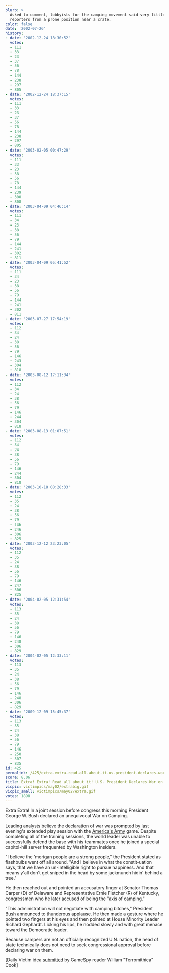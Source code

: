 ```yaml
---
blurb: >
  Asked to comment, lobbyists for the camping movement said very little and shot at
  reporters from a prone position near a crate.
color: false
date: '2002-07-26'
history:
- date: '2002-12-24 18:30:52'
  votes:
  - 111
  - 33
  - 23
  - 37
  - 56
  - 78
  - 144
  - 238
  - 297
  - 805
- date: '2002-12-24 18:37:15'
  votes:
  - 111
  - 33
  - 23
  - 37
  - 56
  - 78
  - 144
  - 238
  - 297
  - 805
- date: '2003-02-05 00:47:29'
  votes:
  - 111
  - 33
  - 23
  - 38
  - 56
  - 78
  - 144
  - 239
  - 300
  - 808
- date: '2003-04-09 04:46:14'
  votes:
  - 111
  - 34
  - 23
  - 38
  - 56
  - 79
  - 144
  - 241
  - 302
  - 811
- date: '2003-04-09 05:41:52'
  votes:
  - 111
  - 34
  - 23
  - 38
  - 56
  - 79
  - 144
  - 241
  - 302
  - 811
- date: '2003-07-27 17:54:19'
  votes:
  - 112
  - 34
  - 24
  - 38
  - 56
  - 79
  - 146
  - 243
  - 304
  - 818
- date: '2003-08-12 17:11:34'
  votes:
  - 112
  - 34
  - 24
  - 38
  - 56
  - 79
  - 146
  - 244
  - 304
  - 818
- date: '2003-08-13 01:07:51'
  votes:
  - 112
  - 34
  - 24
  - 38
  - 56
  - 79
  - 146
  - 244
  - 304
  - 818
- date: '2003-10-18 08:28:33'
  votes:
  - 112
  - 35
  - 24
  - 38
  - 56
  - 79
  - 146
  - 246
  - 306
  - 825
- date: '2003-12-12 23:23:05'
  votes:
  - 112
  - 35
  - 24
  - 38
  - 56
  - 79
  - 146
  - 247
  - 306
  - 825
- date: '2004-02-05 12:31:54'
  votes:
  - 113
  - 35
  - 24
  - 38
  - 56
  - 79
  - 146
  - 248
  - 306
  - 829
- date: '2004-02-05 12:33:11'
  votes:
  - 113
  - 35
  - 24
  - 38
  - 56
  - 79
  - 146
  - 248
  - 306
  - 829
- date: '2009-12-09 15:45:37'
  votes:
  - 113
  - 35
  - 24
  - 38
  - 56
  - 79
  - 146
  - 250
  - 307
  - 835
id: 425
permalink: /425/extra-extra-read-all-about-it-us-president-declares-war-on-camping/
score: 8.06
title: Extra! Extra! Read all about it! U.S. President Declares War on Camping!
vicpic: victimpics/may02/extrabig.gif
vicpic_small: victimpics/may02/extra.gif
votes: 1898
---
```


Extra Extra! In a joint session before congress this morning President
George W. Bush declared an unequivocal War on Camping.

Leading analysts believe the declaration of war was prompted by last
evening's extended play session with the [America's
Army](http://web.archive.org/web/20020726000000/http://www.fileplanet.com/files/80000/89806.shtml)
game. Despite completing all of the training sessions, the world leader
was unable to successfully defend the base with his teammates once he
joined a special capitol-hill server frequented by Washington insiders.

"I believe the 'merigan people are a strong people," the President
stated as flashbulbs went off all around. "And I believe in what the
constit-uation says, that we have an un-intelligible right to pursue
happiness. And that means y'all don't get sniped in the head by some
jackmunch hidin' behind a tree."

He then reached out and pointed an accusatory finger at Senator Thomas
Carper (D) of Delaware and Representative Ernie Fletcher (R) of
Kentucky, congressmen who he later accused of being the "axis of
camping."

"This administration will not negotiate with camping bitches," President
Bush announced to thunderous applause. He then made a gesture where he
pointed two fingers at his eyes and then pointed at House Minority
Leader Richard Gephardt. Licking his lips, he nodded slowly and with
great menace toward the Democratic leader.

Because campers are not an officially recognized U.N. nation, the head
of state technically does not need to seek congressional approval before
declaring war on them.

\[Daily Victim idea [submitted](mailto:feedback@gamespy.com) by GameSpy
reader William "Terromithica" Cook\]